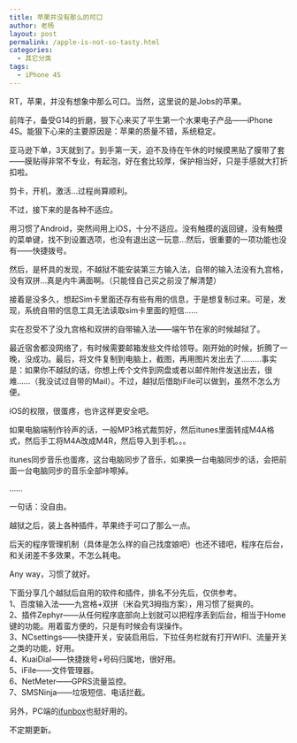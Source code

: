 ```yaml
---
title: 苹果并没有那么的可口
author: 老杨
layout: post
permalink: /apple-is-not-so-tasty.html
categories:
  - 其它分类
tags:
  - iPhone 4S
---
```

RT，苹果，并没有想象中那么可口。当然，这里说的是Jobs的苹果。

前阵子，备受G14的折磨，狠下心来买了平生第一个水果电子产品——iPhone 4S。能狠下心来的主要原因是：苹果的质量不错，系统稳定。  


  
亚马逊下单，3天就到了。到手第一天，迫不及待在午休的时候摸黑贴了膜带了套——膜贴得非常不专业，有起泡，好在套比较厚，保护相当好，只是手感就大打折扣啦。

剪卡，开机，激活…过程尚算顺利。

不过，接下来的是各种不适应。

用习惯了Android，突然间用上iOS，十分不适应。没有触摸的返回键，没有触摸的菜单键，找不到设置选项，也没有退出这一玩意…然后，很重要的一项功能也没有——快捷拨号。

然后，是杯具的发现，不越狱不能安装第三方输入法，自带的输入法没有九宫格，没有双拼…真是内牛满面啊。（只能怪自己买之前没了解清楚）

接着是没多久，想起Sim卡里面还存有些有用的信息，于是想复制过来。可是，发现，系统自带的信息工具无法读取sim卡里面的短信……

实在忍受不了没九宫格和双拼的自带输入法——端午节在家的时候越狱了。

最近宿舍都没网络了，有时候需要邮箱发些文件给领导。刚开始的时候，折腾了一晚，没成功。最后，将文件复制到电脑上，截图，再用图片发出去了………事实是：如果你不越狱的话，你想上传个文件到网盘或者以邮件附件发送出去，很难……（我没试过自带的Mail）。不过，越狱后借助iFile可以做到，虽然不怎么方便。

iOS的权限，很蛋疼，也许这样更安全吧。

如果电脑端制作铃声的话，一般MP3格式裁剪好，然后itunes里面转成M4A格式，然后手工将M4A改成M4R，然后导入到手机。。。

itunes同步音乐也蛋疼，这台电脑同步了音乐，如果换一台电脑同步的话，会把前面一台电脑同步的音乐全部咔嚓掉。

……

一句话：没自由。

越狱之后，装上各种插件，苹果终于可口了那么一点。

后天的程序管理机制（具体是怎么样的自己找度娘吧）也还不错吧，程序在后台，和关闭差不多效果，不怎么耗电。

Any way，习惯了就好。

下面分享几个越狱后自用的软件和插件，排名不分先后，仅供参考。  
1、百度输入法——九宫格+双拼（米旮旯3拇指方案），用习惯了挺爽的。  
2、插件Zephyr——从任何程序底部向上划就可以把程序丢到后台，相当于Home键的功能。用着蛮方便的，只是有时候会有误操作。  
3、NCsettings——快捷开关，安装启用后，下拉任务栏就有打开WIFI、流量开关之类的功能，好用。  
4、KuaiDial——快捷拨号+号码归属地，很好用。  
5、iFile——文件管理器。  
6、NetMeter——GPRS流量监控。  
7、SMSNinja——垃圾短信、电话拦截。

另外，PC端的<a rel="external nofollow" href="http://www.i-funbox.com/cn/" title="ifunbox中文绿色版" target="_blank">ifunbox</a>也挺好用的。

不定期更新。